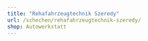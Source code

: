 ```yaml
---
title: "Rehafahrzeugtechnik Szeredy"
url: /schechen/rehafahrzeugtechnik-szeredy/
shop: Autowerkstatt
---
```


